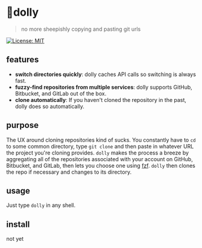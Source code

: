 # 🐑dolly

> no more sheepishly copying and pasting git urls

<!--[![Build Status](https://travis-ci.org/cfoust/tmux-oakthree.svg?branch=master)](https://travis-ci.org/cfoust/dolly)-->
[![License:
MIT](https://img.shields.io/badge/License-MIT-yellow.svg)](https://opensource.org/licenses/MIT)

## features

* **switch directories quickly**: dolly caches API calls so switching is always
  fast.
* **fuzzy-find repositories from multiple services**: dolly supports GitHub,
  Bitbucket, and GitLab out of the box.
* **clone automatically**: If you haven't cloned the repository in the past,
  dolly does so automatically.

## purpose

The UX around cloning repositories kind of sucks. You constantly have to `cd`
to some common directory, type `git clone` and then paste in whatever URL the
project you're cloning provides. `dolly` makes the process a breeze by
aggregating all of the repositories associated with your account on GitHub,
Bitbucket, and GitLab, then lets you choose one using
[fzf](https://github.com/junegunn/fzf). `dolly` then clones the repo if
necessary and changes to its directory.

## usage

Just type `dolly` in any shell.

## install

not yet
